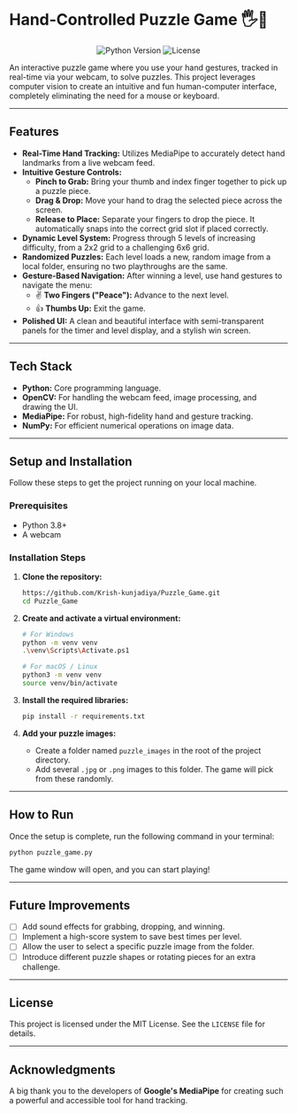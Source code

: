 # Hand-Controlled Puzzle Game 🖐️🧩

<p align="center">
  <img src="https://img.shields.io/badge/Python-3.11+-blue.svg" alt="Python Version">
  <img src="https://img.shields.io/badge/License-MIT-yellow.svg" alt="License">
</p>

An interactive puzzle game where you use your hand gestures, tracked in real-time via your webcam, to solve puzzles. This project leverages computer vision to create an intuitive and fun human-computer interface, completely eliminating the need for a mouse or keyboard.

---

## **Features**

-   **Real-Time Hand Tracking:** Utilizes MediaPipe to accurately detect hand landmarks from a live webcam feed.
-   **Intuitive Gesture Controls:**
    -   **Pinch to Grab:** Bring your thumb and index finger together to pick up a puzzle piece.
    -   **Drag & Drop:** Move your hand to drag the selected piece across the screen.
    -   **Release to Place:** Separate your fingers to drop the piece. It automatically snaps into the correct grid slot if placed correctly.
-   **Dynamic Level System:** Progress through 5 levels of increasing difficulty, from a 2x2 grid to a challenging 6x6 grid.
-   **Randomized Puzzles:** Each level loads a new, random image from a local folder, ensuring no two playthroughs are the same.
-   **Gesture-Based Navigation:** After winning a level, use hand gestures to navigate the menu:
    -   ✌️ **Two Fingers ("Peace"):** Advance to the next level.
    -   👍 **Thumbs Up:** Exit the game.
-   **Polished UI:** A clean and beautiful interface with semi-transparent panels for the timer and level display, and a stylish win screen.

---

## **Tech Stack**

-   **Python:** Core programming language.
-   **OpenCV:** For handling the webcam feed, image processing, and drawing the UI.
-   **MediaPipe:** For robust, high-fidelity hand and gesture tracking.
-   **NumPy:** For efficient numerical operations on image data.

---

## **Setup and Installation**

Follow these steps to get the project running on your local machine.

### **Prerequisites**
- Python 3.8+
- A webcam

### **Installation Steps**

1.  **Clone the repository:**
    ```bash
    https://github.com/Krish-kunjadiya/Puzzle_Game.git
    cd Puzzle_Game
    ```

2.  **Create and activate a virtual environment:**
    ```bash
    # For Windows
    python -m venv venv
    .\venv\Scripts\Activate.ps1

    # For macOS / Linux
    python3 -m venv venv
    source venv/bin/activate
    ```

3.  **Install the required libraries:**
    ```bash
    pip install -r requirements.txt
    ```

4.  **Add your puzzle images:**
    -   Create a folder named `puzzle_images` in the root of the project directory.
    -   Add several `.jpg` or `.png` images to this folder. The game will pick from these randomly.

---

## **How to Run**

Once the setup is complete, run the following command in your terminal:
```bash
python puzzle_game.py
```

The game window will open, and you can start playing!

---

## **Future Improvements**

- [ ] Add sound effects for grabbing, dropping, and winning.
- [ ] Implement a high-score system to save best times per level.
- [ ] Allow the user to select a specific puzzle image from the folder.
- [ ] Introduce different puzzle shapes or rotating pieces for an extra challenge.

---

## **License**

This project is licensed under the MIT License. See the `LICENSE` file for details.

---

## **Acknowledgments**

A big thank you to the developers of **Google's MediaPipe** for creating such a powerful and accessible tool for hand tracking.
